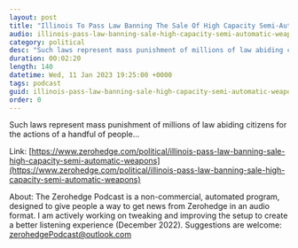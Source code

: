 ```yaml
---
layout: post
title: "Illinois To Pass Law Banning The Sale Of High Capacity Semi-Automatic Weapons"
audio: illinois-pass-law-banning-sale-high-capacity-semi-automatic-weapons-0
category: political
desc: "Such laws represent mass punishment of millions of law abiding citizens for the actions of a handful of people..."
duration: 00:02:20
length: 140
datetime: Wed, 11 Jan 2023 19:25:00 +0000
tags: podcast
guid: illinois-pass-law-banning-sale-high-capacity-semi-automatic-weapons-0
order: 0
---
```

Such laws represent mass punishment of millions of law abiding citizens for the actions of a handful of people...

Link: [https://www.zerohedge.com/political/illinois-pass-law-banning-sale-high-capacity-semi-automatic-weapons](https://www.zerohedge.com/political/illinois-pass-law-banning-sale-high-capacity-semi-automatic-weapons)

About: The Zerohedge Podcast is a non-commercial, automated program, designed to give people a way to get news from Zerohedge in an audio format.  I am actively working on tweaking and improving the setup to create a better listening experience (December 2022).  Suggestions are welcome: [zerohedgePodcast@outlook.com](mailto:zerohedgePodcast@outlook.com)